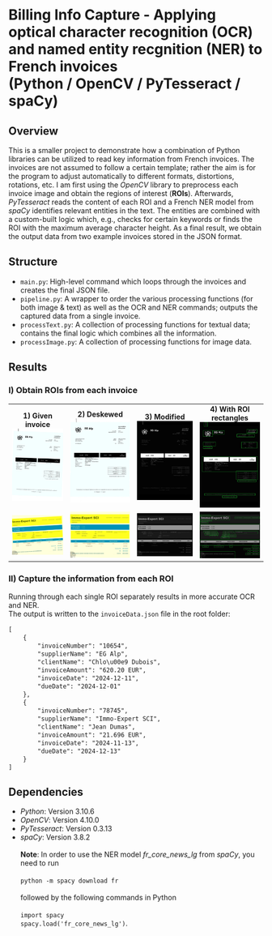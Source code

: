 # Billing Info Capture - Applying optical character recognition (OCR) and named entity recgnition (NER) to French invoices <br/> (Python / OpenCV / PyTesseract / spaCy) 

## Overview
This is a smaller project to demonstrate how a combination of Python libraries can be utilized to read key information from French invoices. The invoices are not assumed to follow a certain template; rather the aim is for the program to adjust automatically to different formats, distortions, rotations, etc. I am first using the *OpenCV* library to preprocess each invoice image and obtain the regions of interest (**ROIs**). Afterwards, *PyTesseract* reads the content of each ROI and a French NER model from *spaCy* identifies relevant entities in the text. The entities are combined with a custom-built logic which, e.g., checks for certain keywords or finds the ROI with the maximum average character height. As a final result, we obtain the output data from two example invoices stored in the JSON format.

## Structure
- `main.py`: High-level command which loops through the invoices and creates the final JSON file.
- `pipeline.py`: A wrapper to order the various processing functions (for both image & text) as well as the OCR and NER commands; outputs the captured data from a single invoice.
- `processText.py`: A collection of processing functions for textual data; contains the final logic which combines all the information.
- `processImage.py`: A collection of processing functions for image data.

## Results
### I) Obtain ROIs from each invoice
<!-- Image Grid with Titles in a Table Layout -->
<table>
  <!-- Row 1: facture1.jpg images -->
  <tr>
    <!-- Column 1 -->
    <td align="center">
      <strong>1) Given invoice</strong><br>
      <img src="images/raw/facture1.JPG" alt="Image 1" width="250">
    </td>
    <!-- Column 2 -->
    <td align="center">
      <strong>2) Deskewed</strong><br>
      <img src="images/mod/facture1_desk.jpg" alt="Image 2" width="250">
    </td>
    <!-- Column 3 -->
    <td align="center">
      <strong>3) Modified</strong><br>
      <img src="images/mod/facture1_mod.jpg" alt="Image 3" width="250">
    </td>
    <!-- Column 4 -->
    <td align="center">
      <strong>4) With ROI rectangles</strong><br>
      <img src="images/mod/facture1_rect.jpg" alt="Image 4" width="250">
    </td>
  </tr>
   <!-- Row 2: facture2.jpg images -->
  <tr>
    <!-- Column 1 -->
    <td align="center">
      <img src="images/raw/facture2.JPG" alt="Image 1" width="250">
    </td>
    <!-- Column 2 -->
    <td align="center">
      <img src="images/mod/facture2_desk.jpg" alt="Image 2" width="250">
    </td>
    <!-- Column 3 -->
    <td align="center">
      <img src="images/mod/facture2_mod.jpg" alt="Image 3" width="250">
    </td>
    <!-- Column 4 -->
    <td align="center">
      <img src="images/mod/facture2_rect.jpg" alt="Image 4" width="250">
    </td>
  </tr>
</table>

### II) Capture the information from each ROI
Running through each single ROI separately results in more accurate OCR and NER. <br/>
The output is written to the `invoiceData.json` file in the root folder:
```
[
    {
        "invoiceNumber": "10654",
        "supplierName": "EG Alp",
        "clientName": "Chlo\u00e9 Dubois",
        "invoiceAmount": "620.20 EUR",
        "invoiceDate": "2024-12-11",
        "dueDate": "2024-12-01"
    },
    {
        "invoiceNumber": "78745",
        "supplierName": "Immo-Expert SCI",
        "clientName": "Jean Dumas",
        "invoiceAmount": "21.696 EUR",
        "invoiceDate": "2024-11-13",
        "dueDate": "2024-12-13"
    }
]
```

## Dependencies
- *Python*: Version 3.10.6
- *OpenCV*: Version 4.10.0
- *PyTesseract*: Version 0.3.13
- *spaCy*: Version 3.8.2
<br/><br/>
**Note**: In order to use the NER model *fr_core_news_lg* from *spaCy*, you need to run <br/><br/>
`python -m spacy download fr` <br/><br/>
followed by the following commands in Python <br/><br/>
`import spacy` <br/>
`spacy.load('fr_core_news_lg')`.
